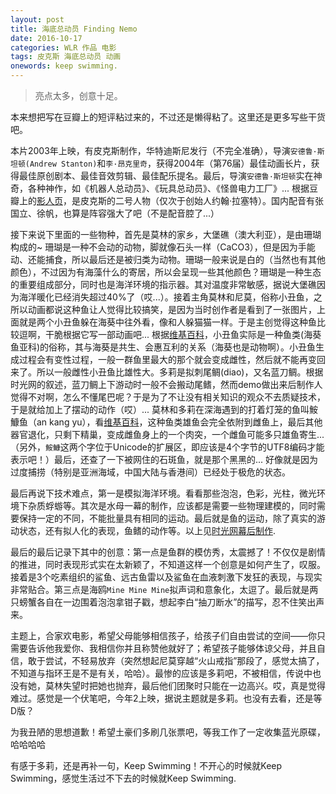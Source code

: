 ```yaml
---
layout: post
title: 海底总动员 Finding Nemo
date: 2016-10-17
categories: WLR 作品 电影
tags: 皮克斯 海底总动员 动画
onewords: keep swimming.
---
```

> 亮点太多，创意十足。

本来想把写在豆瓣上的短评粘过来的，不过还是懒得粘了。这里还是更多写些干货吧。

本片2003年上映，有皮克斯制作，华特迪斯尼发行（不完全准确），导演`安德鲁·斯坦顿(Andrew Stanton)`和`李·昂克里奇`，获得2004年（第76届）最佳动画长片，获得最佳原创剧本、最佳音效剪辑、最佳配乐提名。最后，导演`安德鲁·斯坦顿`实在神奇，各种神作，如《机器人总动员》、《玩具总动员》、《怪兽电力工厂》... 根据豆瓣上的[影人页](https://movie.douban.com/celebrity/1036450/)，是皮克斯的二号人物（仅次于创始人约翰·拉塞特）。国内配音有张国立、徐帆，也算是阵容强大了吧（不是配音腔了...）

接下来说下里面的一些物种，首先是莫林的家乡，大堡礁（澳大利亚），是由珊瑚构成的~ 珊瑚是一种不会动的动物，脚就像石头一样（CaCO3），但是因为手能动、还能捕食，所以最后还是被归类为动物。珊瑚一般来说是白的（当然也有其他颜色），不过因为有海藻什么的寄居，所以会呈现一些其他颜色？珊瑚是一种生态的重要组成部分，同时也是海洋环境的指示器。其对温度非常敏感，据说大堡礁因为海洋暖化已经消失超过40%了（哎...）。接着主角莫林和尼莫，俗称小丑鱼，之所以动画都说这种鱼让人觉得比较搞笑，是因为当时创作者是看到了一张图片，上面就是两个小丑鱼躲在海葵中往外看，像和人躲猫猫一样。于是主创觉得这种鱼比较逗啊，干脆根据它写一部动画吧... 根据[维基百科](https://zh.wikipedia.org/wiki/%E5%B0%8F%E4%B8%91%E9%AD%9A)，小丑鱼实际是一种鱼类(海葵鱼亚科)的俗称，其与海葵是共生、会惠互利的关系（海葵也是动物啊）。小丑鱼生成过程会有变性过程，一般一群鱼里最大的那个就会变成雌性，然后就不能再变回来了。所以一般雌性小丑鱼比雄性大。多莉是拟刺尾鲷(diao)，又名蓝刀鲷。根据时光网的叙述，蓝刀鲷上下游动时一般不会搬动尾鳍，然而demo做出来后制作人觉得不对啊，怎么不懂尾巴呢？于是为了不让没有相关知识的观众不去质疑技术，于是就给加上了摆动的动作（哎）... 莫林和多莉在深海遇到的打着灯笼的鱼叫鮟鱇鱼（an kang yu），看[维基百科](https://zh.wikipedia.org/wiki/%E9%AE%9F%E9%B1%87%E9%AD%9A)，这种鱼类雄鱼会完全依附到雌鱼上，最后其他器官退化，只剩下精巢，变成雌鱼身上的一个肉突，一个雌鱼可能多只雄鱼寄生... （另外，`鮟鱇`这两个字位于Unicode的扩展区，即应该是4个字节的UTF8编码才能表示吧！）最后，还查了一下被网住的石斑鱼，就是那个黑黑的... 好像就是因为过度捕捞（特别是亚洲海域，中国大陆与香港间）已经处于极危的状态。

最后再说下技术难点，第一是模拟海洋环境。看看那些泡泡，色彩，光柱，微光环境下杂质蜉蝣等。其次是水母一幕的制作，应该都是需要一些物理建模的，同时需要保持一定的不同，不能批量具有相同的运动。最后就是鱼的运动，除了真实的游动状态，还有拟人化的表现，鱼鳍的动作等。以上见[时光网幕后制作](http://movie.mtime.com/10745/behind_the_scene.html).

最后的最后记录下其中的创意：第一点是鱼群的模仿秀，太震撼了！不仅仅是剧情的推进，同时表现形式实在太新颖了，不知道这样一个创意是如何产生了，叹服。接着是3个吃素组织的鲨鱼、远古鱼雷以及鲨鱼在血液刺激下发狂的表现，与现实非常贴合。第三点是海鸥`Mine Mine Mine`拟声词和意象化，太逗了。最后就是两只螃蟹各自在一边围着泡泡拿钳子戳，想起李白“抽刀断水”的描写，忍不住笑出声来。

主题上，合家欢电影，希望父母能够相信孩子，给孩子们自由尝试的空间——你只需要告诉他我爱你、我相信你并且称赞他就好了；希望孩子能够体谅父母，并且自信，敢于尝试，不轻易放弃（突然想起尼莫穿越“火山戒指”那段了，感觉太搞了，不知道与指环王是不是有关，哈哈）。最惨的应该是多莉吧，不被相信，传说中也没有她，莫林失望时把她也抛弃，最后他们团聚时只能在一边高兴。哎，真是觉得难过。感觉是一个伏笔吧，今年2上映，据说主题就是多莉。也没有去看，还是等D版？

为我丑陋的思想道歉！希望土豪们多刷几张票吧，等我工作了一定收集蓝光原碟，哈哈哈哈

有感于多莉，还是再补一句，Keep Swimming！不开心的时候就Keep Swimming，感觉生活过不下去的时候就Keep Swimming.